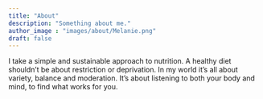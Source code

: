 ```yaml
---
title: "About"
description: "Something about me."
author_image : "images/about/Melanie.png"
draft: false
---
```


I take a simple and sustainable approach to nutrition. A healthy diet shouldn’t be about restriction or deprivation. In my world it’s all about variety, balance and moderation. It’s about listening to both your body and mind, to find what works for you.
